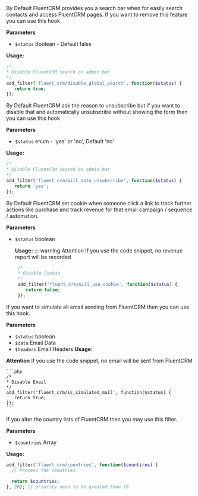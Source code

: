 <explain-block title="fluent_crm/disable_global_search">
By Default FluentCRM provides you a search bar when for easily search contacts and access FluentCRM pages. If you want to remove this feature you can use this hook

**Parameters**
- `$status` Boolean - Default false

**Usage:**
```php 
/*
* Disable FluentCRM search on admin bar
*/
add_filter('fluent_crm/disable_global_search', function($status) {
   return true;
});
```
</explain-block>

<explain-block title="fluent_crm/will_auto_unsubscribe">
By Default FluentCRM ask the reason to unsubscribe but if you want to disable that and automatically unsubscribe without showing the form then you can use this hook

**Parameters**
- `$status` enum - 'yes' or 'no', Default 'no'

**Usage:**
```php 
/*
* Disable FluentCRM search on admin bar
*/
add_filter('fluent_crm/will_auto_unsubscribe', function($status) {
   return 'yes';
});
```
</explain-block>

<explain-block title="fluent_crm/will_use_cookie">
By Default FluentCRM set cookie when someone click a link to track further actions like purchase and track revenue for that email campaign / sequence / automation.

**Parameters**
- `$status` boolean

  **Usage:**
  ::: warning Attention
  If you use the code snippet, no revenue report will be recorded
    ```php 
     /*
     * Disable Cookie 
     */
     add_filter('fluent_crm/will_use_cookie', function($status) {
        return false;
     });
    ```
</explain-block>

<explain-block title="fluent_crm/is_simulated_mail">
If you want to simulate all email sending from FluentCRM then you can use this hook.

**Parameters**
- `$status` boolean
- `$data` Email Data
- `$headers` Email Headers
**Usage:**

**Attention**
If you use the code snippet, no email will be sent from FluentCRM

    ```php 
    /*
    * Disable Email 
    */
    add_filter('fluent_crm/is_simulated_mail', function($status) {
       return true;
    });
    ```
</explain-block>

<explain-block title="fluent_crm/countries">
If you alter the country lists of FluentCRM then you may use this filter.

**Parameters**
- `$countries` Array

**Usage:**

```php 
add_filter('fluent_crm/countries', function($countires) {
  // Process the conutries
  
  return $countries;
}, 20); // priority need to be greated than 10
```
</explain-block>
